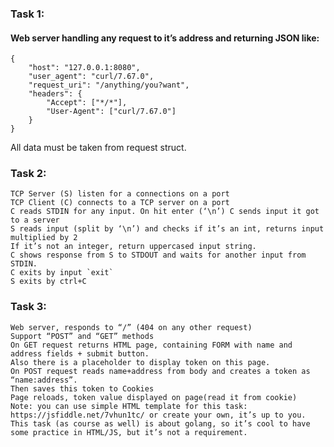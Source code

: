 ### Task 1:
#### Web server handling any request to it’s address and returning JSON like:
	{
		"host": "127.0.0.1:8080",
		"user_agent": "curl/7.67.0",
		"request_uri": "/anything/you?want",
		"headers": {
			"Accept": ["*/*"],
			"User-Agent": ["curl/7.67.0"]
		}
	}
All data must be taken from request struct.
### Task 2:
	TCP Server (S) listen for a connections on a port
	TCP Client (C) connects to a TCP server on a port 
	C reads STDIN for any input. On hit enter (‘\n’) C sends input it got to a server
	S reads input (split by ‘\n’) and checks if it’s an int, returns input multiplied by 2
	If it’s not an integer, return uppercased input string.
	C shows response from S to STDOUT and waits for another input from STDIN.
	C exits by input `exit`
	S exits by ctrl+C
### Task 3:
	Web server, responds to “/” (404 on any other request)
	Support “POST” and “GET” methods
	On GET request returns HTML page, containing FORM with name and address fields + submit button. 
	Also there is a placeholder to display token on this page.
	On POST request reads name+address from body and creates a token as “name:address”. 
	Then saves this token to Cookies
	Page reloads, token value displayed on page(read it from cookie)
	Note: you can use simple HTML template for this task: https://jsfiddle.net/7vhun1tc/ or create your own, it’s up to you. This task (as course as well) is about golang, so it’s cool to have some practice in HTML/JS, but it’s not a requirement.